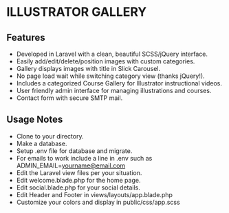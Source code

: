 # ILLUSTRATOR GALLERY

## Features

- Developed in Laravel with a clean, beautiful SCSS/jQuery interface.
- Easily add/edit/delete/position images with custom categories.
- Gallery displays images with title in Slick Carousel.
- No page load wait while switching category view (thanks jQuery!).
- Includes a categorized Course Gallery for Illustrator instructional videos.
- User friendly admin interface for managing illustrations and courses.
- Contact form with secure SMTP mail.

## Usage Notes

- Clone to your directory.
- Make a database.
- Setup .env file for database and migrate.
- For emails to work include a line in .env such as ADMIN_EMAIL=yourname@email.com
- Edit the Laravel view files per your situation.
- Edit welcome.blade.php for the home page.
- Edit social.blade.php for your social details.
- Edit Header and Footer in views/layouts/app.blade.php
- Customize your colors and display in public/css/app.scss

